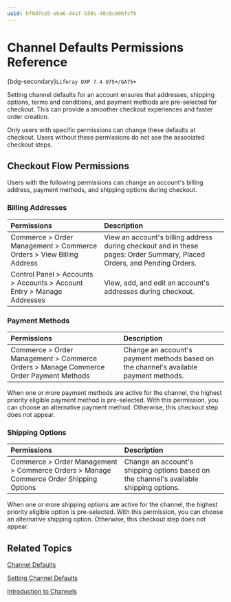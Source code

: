 ```yaml
---
uuid: bf0d7ce5-eba6-44af-b58c-48c0c80bfcfb
---
```

# Channel Defaults Permissions Reference

{bdg-secondary}`Liferay DXP 7.4 U75+/GA75+`

Setting channel defaults for an account ensures that addresses, shipping options, terms and conditions, and payment methods are pre-selected for checkout. This can provide a smoother checkout experiences and faster order creation.

Only users with specific permissions can change these defaults at checkout. Users without these permissions do not see the associated checkout steps.

## Checkout Flow Permissions

Users with the following permissions can change an account's billing address, payment methods, and shipping options during checkout.

### Billing Addresses

| Permissions                                                            | Description                                                                                                                        |
|:-----------------------------------------------------------------------|:-----------------------------------------------------------------------------------------------------------------------------------|
| Commerce > Order Management > Commerce Orders > View Billing Address   | View an account's billing address during checkout and in these pages: Order Summary, Placed Orders, and Pending Orders. |
| Control Panel > Accounts > Accounts > Account Entry > Manage Addresses | View, add, and edit an account's addresses during checkout.                                                             |

### Payment Methods

| Permissions                                                                           | Description                                                                                      |
| :------------------------------------------------------------------------------------ | :----------------------------------------------------------------------------------------------- |
| Commerce > Order Management > Commerce Orders > Manage Commerce Order Payment Methods | Change an account's payment methods based on the channel's available payment methods. |

When one or more payment methods are active for the channel, the highest priority eligible payment method is pre-selected. With this permission, you can choose an alternative payment method. Otherwise, this checkout step does not appear.

### Shipping Options

| Permissions                                                                            | Description                                                                                        |
| :------------------------------------------------------------------------------------- | :------------------------------------------------------------------------------------------------- |
| Commerce > Order Management > Commerce Orders > Manage Commerce Order Shipping Options | Change an account's shipping options based on the channel's available shipping options. |

When one or more shipping options are active for the channel, the highest priority eligible option is pre-selected. With this permission, you can choose an alternative shipping option. Otherwise, this checkout step does not appear.

## Related Topics

[Channel Defaults](../channel-defaults.md)

[Setting Channel Defaults](./setting-channel-defaults.md)

[Introduction to Channels](https://learn.liferay.com/web/guest/w/commerce/store-management/channels/introduction-to-channels)